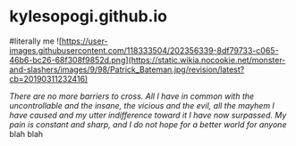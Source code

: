 # kylesopogi.github.io
#literally me 
![https://user-images.githubusercontent.com/118333504/202356339-8df79733-c065-46b6-bc26-68f308f9852d.png](https://static.wikia.nocookie.net/monster-and-slashers/images/9/98/Patrick_Bateman.jpg/revision/latest?cb=20190311232416)


*There are no more barriers to cross. All I have in common with the uncontrollable and the insane, the vicious and the evil, all the mayhem I have caused and my utter indifference toward it I have now surpassed. My pain is constant and sharp, and I do not hope for a better world for anyone*
blah blah
